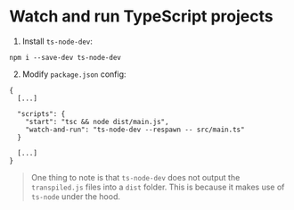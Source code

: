 # Watch and run TypeScript projects

1. Install `ts-node-dev`:

```
npm i --save-dev ts-node-dev
```

2. Modify `package.json` config:

```
{
  [...]

  "scripts": {
    "start": "tsc && node dist/main.js",
    "watch-and-run": "ts-node-dev --respawn -- src/main.ts"
  }

  [...]
}
```
> One thing to note is that `ts-node-dev` does not output the `transpiled.js` files into a `dist` folder. This is because it makes use of `ts-node` under the hood.